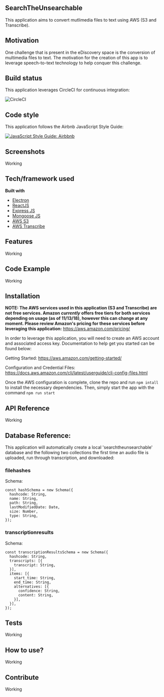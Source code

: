 ## SearchTheUnsearchable
This application aims to convert mutlimedia files to text using AWS (S3 and Transcribe). 

## Motivation
One challenge that is present in the eDiscovery space is the conversion of multimedia files to text. The motivation for the creation of this app is to leverage speech-to-text technology to help conquer this challenge. 

## Build status
This application leverages CircleCI for continuous integration:

![CircleCI](https://circleci.com/gh/cdl08001/SearchTheUnsearchable/tree/master.svg?style=svg)

## Code style
This application follows the Airbnb JavaScript Style Guide:

[![JavaScript Style Guide: Airbbnb](https://img.shields.io/badge/code%20style-airbnb-brightgreen.svg)](https://github.com/airbnb/javascript)
 
## Screenshots
Working

## Tech/framework used
<b>Built with</b>
- [Electron](https://electron.atom.io)
- [ReactJS](https://reactjs.org/)
- [Express JS](https://expressjs.com/)
- [Mongoose JS](https://mongoosejs.com/)
- [AWS S3](https://aws.amazon.com/s3/)
- [AWS Transcribe](https://aws.amazon.com/transcribe/)

## Features
Working

## Code Example
Working

## Installation
**NOTE: The AWS services used in this application (S3 and Transcribe) are not free services. Amazon _currently_ offers free tiers for both services depending on usage (as of 11/13/18), however this can change at any moment. Please review Amazon's pricing for these services before leveraging this application:** https://aws.amazon.com/pricing/

In order to leverage this application, you will need to create an AWS account and associated access key. Documentation to help get you started can be found below: 

Getting Started: https://aws.amazon.com/getting-started/

Configuration and Credential Files: https://docs.aws.amazon.com/cli/latest/userguide/cli-config-files.html

Once the AWS configuration is complete, clone the repo and run `npm intall` to install the necessary dependencies. Then, simply start the app with the command `npm run start` 

## API Reference

Working

## Database Reference: 

This application will automatically create a local 'searchtheunsearchable' database and the following two collections the first time an audio file is uploaded, run through transcription, and downloaded: 

### filehashes
Schema: 
```
const hashSchema = new Schema({
  hashcode: String,
  name: String,
  path: String,
  lastModifiedDate: Date,
  size: Number,
  type: String,
});
```

### transcriptionresults
Schema:
```
const transcriptionResultsSchema = new Schema({
  hashcode: String,
  transcripts: [{
    transcript: String,
  }],
  items: [{
    start_time: String,
    end_time: String,
    alternatives: [{
      confidence: String,
      content: String,
    }],
  }],
});
```

## Tests

Working

## How to use?

Working

## Contribute

Working

